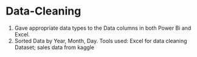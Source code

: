 # Data-Cleaning
1. Gave appropriate data types to the Data columns in both Power Bi and Excel.
2. Sorted Data by Year, Month, Day.
Tools used: Excel for data cleaning
Dataset; sales data from kaggle
